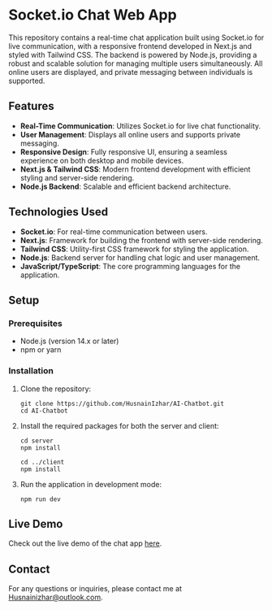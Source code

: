 # Socket.io Chat Web App

This repository contains a real-time chat application built using Socket.io for live communication, with a responsive frontend developed in Next.js and styled with Tailwind CSS. The backend is powered by Node.js, providing a robust and scalable solution for managing multiple users simultaneously. All online users are displayed, and private messaging between individuals is supported.

## Features

- **Real-Time Communication**: Utilizes Socket.io for live chat functionality.
- **User Management**: Displays all online users and supports private messaging.
- **Responsive Design**: Fully responsive UI, ensuring a seamless experience on both desktop and mobile devices.
- **Next.js & Tailwind CSS**: Modern frontend development with efficient styling and server-side rendering.
- **Node.js Backend**: Scalable and efficient backend architecture.

## Technologies Used

- **Socket.io**: For real-time communication between users.
- **Next.js**: Framework for building the frontend with server-side rendering.
- **Tailwind CSS**: Utility-first CSS framework for styling the application.
- **Node.js**: Backend server for handling chat logic and user management.
- **JavaScript/TypeScript**: The core programming languages for the application.

## Setup

### Prerequisites

- Node.js (version 14.x or later)
- npm or yarn

### Installation

1. Clone the repository:

   ```
   git clone https://github.com/HusnainIzhar/AI-Chatbot.git
   cd AI-Chatbot
   ```
   
2. Install the required packages for both the server and client:

   ```
   cd server
   npm install

   cd ../client
   npm install
   ```
3. Run the application in development mode:

   ```
   npm run dev
   ```
   
## Live Demo
Check out the live demo of the chat app [here](https://socket-io-chat-client-delta.vercel.app/).

## Contact
For any questions or inquiries, please contact me at [Husnainizhar@outlook.com](mailto:Husnainizhar@outlook.com).


